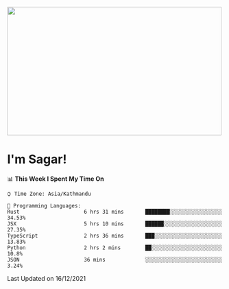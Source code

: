 
<img src="https://media.giphy.com/media/3ornk57KwDXf81rjWM/giphy.gif" width="500" height="300" frameBorder="0" class="giphy-embed" allowFullScreen></img>

#   I'm Sagar!

<!--START_SECTION:waka-->
📊 **This Week I Spent My Time On** 

```text
⌚︎ Time Zone: Asia/Kathmandu

💬 Programming Languages: 
Rust                     6 hrs 31 mins       ████████░░░░░░░░░░░░░░░░░   34.53% 
JSX                      5 hrs 10 mins       ██████░░░░░░░░░░░░░░░░░░░   27.35% 
TypeScript               2 hrs 36 mins       ███░░░░░░░░░░░░░░░░░░░░░░   13.83% 
Python                   2 hrs 2 mins        ██░░░░░░░░░░░░░░░░░░░░░░░   10.8% 
JSON                     36 mins             ░░░░░░░░░░░░░░░░░░░░░░░░░   3.24%

```


 Last Updated on 16/12/2021
<!--END_SECTION:waka-->
